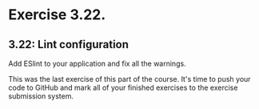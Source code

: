 # Exercise 3.22.
## 3.22: Lint configuration
Add ESlint to your application and fix all the warnings.

This was the last exercise of this part of the course. It's time to push your code to GitHub and mark all of your finished exercises to the exercise submission system.
